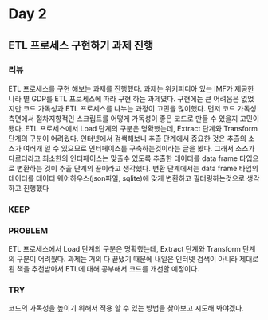 # Day 2

## ETL 프로세스 구현하기 과제 진행

### 리뷰

ETL 프로세스를 구현 해보는 과제를 진행했다.
과제는 위키피디아 있는 IMF가 제공한 나라 별 GDP를 ETL 프로세스에 따라 구현 하는 과제였다.
구현에는 큰 어려움은 없었지만 코드 가독성과 ETL 프로세스를 나누는 과정이 고민을 많이했다.
먼저 코드 가독성 측면에서 절차지향적인 스크립트를 어떻게 가독성이 좋은 코드로 만들 수 있을지 고민이 됐다.
ETL 프로세스에서 Load 단계의 구분은 명확했는데, Extract 단계와 Transform 단계의 구분이 어려웠다.
인터넷에서 검색해보니 추출 단계에서 중요한 것은 추출의 소스가 여러개 일 수 있으므로 인터페이스를 구축하는것이라는 글을 봤다.
그래서 소스가 다르더라고 최소한의 인터페이스는 맞출수 있도록 추출한 데이터를 data frame 타입으로 변환하는 것이 추출 단계의 끝이라고 생각했다.
변환 단계에서는 data frame 타입의 데이터를 데이터 웨어하우스(json파일, sqlite)에 맞게 변환하고 필터링하는것으로 생각하고 진행했다

### KEEP

### PROBLEM

ETL 프로세스에서 Load 단계의 구분은 명확했는데, Extract 단계와 Transform 단계의 구분이 어려웠다.
과제는 거의 다 끝냈기 때문에 내일은 인터넷 검색이 아니라 제대로 된 책을 추천받아서 ETL에 대해 공부해서 코드를 개선할 예정이다.

### TRY

코드의 가독성을 높이기 위해서 적용 할 수 있는 방법을 찾아보고 시도해 봐야겠다.